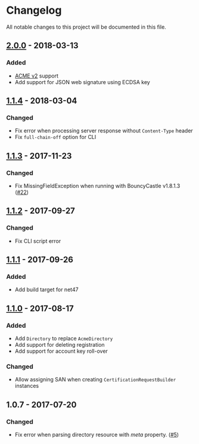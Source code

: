 # Changelog
All notable changes to this project will be documented in this file.

## [2.0.0] - 2018-03-13
### Added
- [ACME v2](APIv2.md) support
- Add support for JSON web signature using ECDSA key

## [1.1.4] - 2018-03-04
### Changed
- Fix error when processing server response without `Content-Type` header
- Fix `full-chain-off` option for CLI

## [1.1.3] - 2017-11-23
### Changed
- Fix MissingFieldException when running with BouncyCastle v1.8.1.3 ([#22][i22])

## [1.1.2] - 2017-09-27
### Changed
- Fix CLI script error

## [1.1.1] - 2017-09-26
### Added
- Add build target for net47

## [1.1.0] - 2017-08-17
### Added
- Add `Directory` to replace `AcmeDirectory`
- Add support for deleting registration
- Add support for account key roll-over

### Changed
- Allow assigning SAN when creating `CertificationRequestBuilder` instances

## 1.0.7 - 2017-07-20
### Changed
- Fix error when parsing directory resource with *meta* property. ([#5][i5])

[Unreleased]: https://github.com/fszlin/certes/compare/v2.0.0...HEAD
[1.1.0]: https://github.com/fszlin/certes/compare/v1.0.7...v1.1.0
[1.1.1]: https://github.com/fszlin/certes/compare/v1.1.0...v1.1.1
[1.1.2]: https://github.com/fszlin/certes/compare/v1.1.1...v1.1.2
[1.1.3]: https://github.com/fszlin/certes/compare/v1.1.2...v1.1.3
[1.1.4]: https://github.com/fszlin/certes/compare/v1.1.3...v1.1.4
[2.0.0]: https://github.com/fszlin/certes/compare/v1.1.4...v2.0.0

[i5]: https://github.com/fszlin/certes/issues/5
[i22]: https://github.com/fszlin/certes/issues/22
